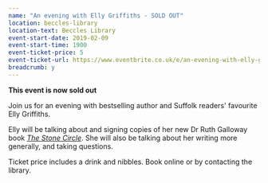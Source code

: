 ```yaml
---
name: "An evening with Elly Griffiths - SOLD OUT"
location: beccles-library
location-text: Beccles Library
event-start-date: 2019-02-09
event-start-time: 1900
event-ticket-price: 5
event-ticket-url: https://www.eventbrite.co.uk/e/an-evening-with-elly-griffiths-tickets-53743348803
breadcrumb: y
---
```


**This event is now sold out**

Join us for an evening with bestselling author and Suffolk readers' favourite Elly Griffiths.

Elly will be talking about and signing copies of her new Dr Ruth Galloway book [<cite>The Stone Circle</cite>](https://suffolk.spydus.co.uk/cgi-bin/spydus.exe/ENQ/OPAC/BIBENQ?BRN=2504602). She will also be talking about her writing more generally, and taking questions.

Ticket price includes a drink and nibbles. Book online or by contacting the library.
